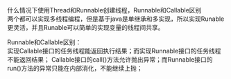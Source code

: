 什么情况下使用Thread和Runnable创建线程，Runnable和Callable区别  
两个都可以实现多线程编程，但是基于java是单继承和多实现，所以实现Runable更灵活，并且Runable可以简单的实现变量的线程间共享。

Runnable和Callable区别：  
实现Callable接口的任务线程能返回执行结果；而实现Runnable接口的任务线程不能返回结果；
Callable接口的call()方法允许抛出异常；而Runnable接口的run()方法的异常只能在内部消化，不能继续上抛；

